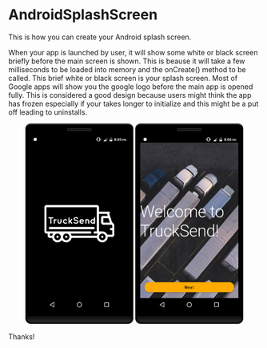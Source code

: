 # AndroidSplashScreen
This is how you can create your Android splash screen.

When your app is launched by user, it will show some white or black screen briefly before the main screen is shown. 
This is beause it will take a few milliseconds to be loaded into memory and the onCreate() method to be called. This brief white or black screen is your splash screen. Most of Google apps will show you the google logo before the main app is opened fully. This is considered a good design because users might think the app has frozen especially if your takes longer to initialize and this might be a put off leading to uninstalls.

<div align="center">
    <img src="/s1.png" height="400px"</img> 
    <img src="/s2.png" height="400px"</img> 
</div>

Thanks!
